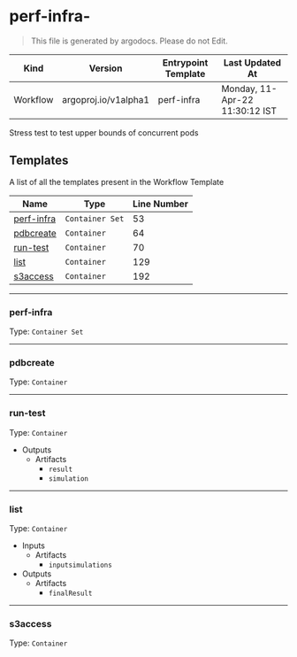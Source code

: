# perf-infra-

> This file is generated by argodocs. Please do not Edit.

|Kind|Version|Entrypoint Template|Last Updated At|
|----|----|----|----|
|Workflow|argoproj.io/v1alpha1|perf-infra|Monday, 11-Apr-22 11:30:12 IST|

Stress test to test upper bounds of concurrent pods
## Templates

A list of all the templates present in the Workflow Template

|Name|Type|Line Number|
|----|----|----|
|[perf-infra](#perf-infra)|`Container Set`|53|
|[pdbcreate](#pdbcreate)|`Container`|64|
|[run-test](#run-test)|`Container`|70|
|[list](#list)|`Container`|129|
|[s3access](#s3access)|`Container`|192|

---

### perf-infra

Type: `Container Set`



---

### pdbcreate

Type: `Container`



---

### run-test

Type: `Container`


- Outputs
    - Artifacts
        - `result`
        - `simulation`

---

### list

Type: `Container`


- Inputs
    - Artifacts
        - `inputsimulations`
- Outputs
    - Artifacts
        - `finalResult`

---

### s3access

Type: `Container`



